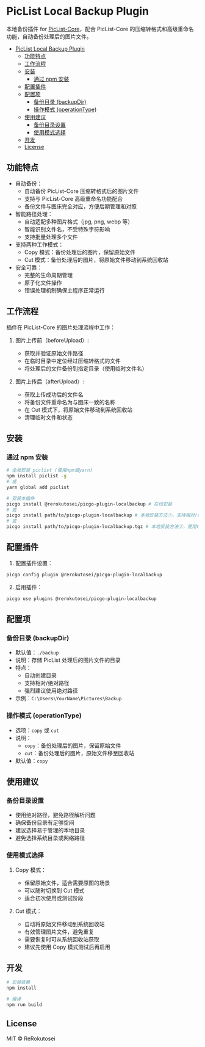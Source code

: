 # PicList Local Backup Plugin

本地备份插件 for [PicList-Core](https://github.com/Kuingsmile/PicList-Core)，配合 PicList-Core 的压缩转格式和高级重命名功能，自动备份处理后的图片文件。

- [PicList Local Backup Plugin](#piclist-local-backup-plugin)
  - [功能特点](#功能特点)
  - [工作流程](#工作流程)
  - [安装](#安装)
    - [通过 npm 安装](#通过-npm-安装)
  - [配置插件](#配置插件)
  - [配置项](#配置项)
    - [备份目录 (backupDir)](#备份目录-backupdir)
    - [操作模式 (operationType)](#操作模式-operationtype)
  - [使用建议](#使用建议)
    - [备份目录设置](#备份目录设置)
    - [使用模式选择](#使用模式选择)
  - [开发](#开发)
  - [License](#license)

## 功能特点

- 自动备份：
  - 自动备份 PicList-Core 压缩转格式后的图片文件
  - 支持与 PicList-Core 高级重命名功能配合
  - 备份文件与图床完全对应，方便后期管理和对照
- 智能路径处理：
  - 自动适配多种图片格式（jpg, png, webp 等）
  - 智能识别文件名，不受特殊字符影响
  - 支持批量处理多个文件
- 支持两种工作模式：
  - Copy 模式：备份处理后的图片，保留原始文件
  - Cut 模式：备份处理后的图片，将原始文件移动到系统回收站
- 安全可靠：
  - 完整的生命周期管理
  - 原子化文件操作
  - 错误处理机制确保主程序正常运行

## 工作流程

插件在 PicList-Core 的图片处理流程中工作：

1. 图片上传前（beforeUpload）:
   - 获取并验证原始文件路径
   - 在临时目录中定位经过压缩转格式的文件
   - 将处理后的文件备份到指定目录（使用临时文件名）
   
2. 图片上传后（afterUpload）:
   - 获取上传成功后的文件名
   - 将备份文件重命名为与图床一致的名称
   - 在 Cut 模式下，将原始文件移动到系统回收站
   - 清理临时文件和状态

## 安装

### 通过 npm 安装

```bash
# 全局安装 piclist (使用npm或yarn)
npm install piclist -g 
# 或
yarn global add piclist

# 安装本插件
picgo install @rerokutosei/picgo-plugin-localbackup # 在线安装
# 或
picgo install path/to/picgo-plugin-localbackup # 本地安装方法①，支持相对/绝对路径
# 或
picgo install path/to/picgo-plugin-localbackup.tgz # 本地安装方法②，使用tgz包
```

## 配置插件

1. 配置插件设置：
```bash
picgo config plugin @rerokutosei/picgo-plugin-localbackup
```

2. 启用插件：
```bash
picgo use plugins @rerokutosei/picgo-plugin-localbackup
```

## 配置项

### 备份目录 (backupDir)
- 默认值：`./backup`
- 说明：存储 PicList 处理后的图片文件的目录
- 特点：
  - 自动创建目录
  - 支持相对/绝对路径
  - 强烈建议使用绝对路径
- 示例：`C:\Users\YourName\Pictures\Backup`

### 操作模式 (operationType)
- 选项：`copy` 或 `cut`
- 说明：
  - `copy`：备份处理后的图片，保留原始文件
  - `cut`：备份处理后的图片，原始文件移至回收站
- 默认值：`copy`

## 使用建议

### 备份目录设置
- 使用绝对路径，避免路径解析问题
- 确保备份目录有足够空间
- 建议选择易于管理的本地目录
- 避免选择系统目录或网络路径

### 使用模式选择
1. Copy 模式：
   - 保留原始文件，适合需要原图的场景
   - 可以随时切换到 Cut 模式
   - 适合初次使用或测试阶段

2. Cut 模式：
   - 自动将原始文件移动到系统回收站
   - 有效管理图片文件，避免重复
   - 需要恢复时可从系统回收站获取
   - 建议先使用 Copy 模式测试后再启用


## 开发

```bash
# 安装依赖
npm install

# 编译
npm run build
```

## License

MIT © ReRokutosei
